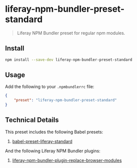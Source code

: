 # liferay-npm-bundler-preset-standard

> Liferay NPM Bundler preset for regular npm modules.

## Install

```sh
npm install --save-dev liferay-npm-bundler-preset-standard
```

## Usage

Add the following to your `.npmbundlerrc` file:

```json
{
    "preset": "liferay-npm-bundler-preset-standard"
}
```

## Technical Details

This preset includes the following Babel presets:

1. [babel-preset-liferay-standard](https://github.com/izaera/liferay-js-toolkit/tree/master/packages/babel-preset-liferay-standard)

And the following Liferay NPM Bundler plugins:

1. [liferay-npm-bundler-plugin-replace-browser-modules](https://github.com/izaera/liferay-js-toolkit/tree/master/packages/liferay-npm-bundler-plugin-replace-browser-modules)

